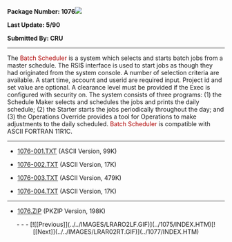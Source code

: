 <x-sas-window top="282" bottom="768" left="44" right="574">



<b>Package Number: 1076![](../../IMAGES/OS2200.JPG)</b>


<b>Last Update: 5/90</b>


<b>Submitted By: CRU</b>


&#10;
- - -
The <font color="#AF0000">Batch Scheduler </font>is a system which
selects and starts batch jobs from a master schedule. The RSI$
interface is used to start jobs as though they had originated from
the system console. A number of selection criteria are available. A
start time, account and userid are required input. Project id and set
value are optional. A clearance level must be provided if the Exec is
configured with security on. The system consists of three programs:
(1) the Schedule Maker selects and schedules the jobs and prints the
daily schedule; (2) the Starter starts the jobs periodically
throughout the day; and (3) the Operations Override provides a tool
for Operations to make adjustments to the daily scheduled. <font color="#AF0000">Batch Scheduler </font>is compatible with ASCII
FORTRAN 11R1C.


&#10;
- - -



   
- [1076-001.TXT](1076-001.TXT)
       (ASCII Version, 99K)
    
    
       
- [1076-002.TXT](1076-002.TXT)
       (ASCII Version, 17K)
    
    
       
- [1076-003.TXT](1076-003.TXT)
       (ASCII Version, 479K)
    
    
       
- [1076-004.TXT](1076-004.TXT)
       (ASCII Version, 17K)


&#10;
- - -



   
- [1076.ZIP](1076.ZIP)
       (PKZIP Version, 198K)


<center>
- - -
[![[Previous]](../../IMAGES/LRARO2LF.GIF)](../1075/INDEX.HTM)[![[Next]](../../IMAGES/LRAR02RT.GIF)](../1077/INDEX.HTM)
</center>


</x-sas-window>